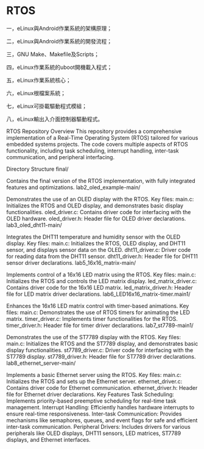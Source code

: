 # RTOS
一，eLinux與Android作業系統的架構原理； 

二，eLinux與Android作業系統的開發流程； 

三，GNU Make、Makefile及Scripts； 

四，eLinux作業系統的uboot開機載入程式； 

五，eLinux作業系統核心； 

六，eLinux根檔案系統； 

七，eLinux可掛載驅動程式模組； 

八，eLinux輸出入介面控制器驅動程式。

RTOS Repository
Overview
This repository provides a comprehensive implementation of a Real-Time Operating System (RTOS) tailored for various embedded systems projects. The code covers multiple aspects of RTOS functionality, including task scheduling, interrupt handling, inter-task communication, and peripheral interfacing.

Directory Structure
final/

Contains the final version of the RTOS implementation, with fully integrated features and optimizations.
lab2_oled_example-main/

Demonstrates the use of an OLED display with the RTOS.
Key files:
main.c: Initializes the RTOS and OLED display, and demonstrates basic display functionalities.
oled_driver.c: Contains driver code for interfacing with the OLED hardware.
oled_driver.h: Header file for OLED driver declarations.
lab3_oled_dht11-main/

Integrates the DHT11 temperature and humidity sensor with the OLED display.
Key files:
main.c: Initializes the RTOS, OLED display, and DHT11 sensor, and displays sensor data on the OLED.
dht11_driver.c: Driver code for reading data from the DHT11 sensor.
dht11_driver.h: Header file for DHT11 sensor driver declarations.
lab5_16x16_matrix-main/

Implements control of a 16x16 LED matrix using the RTOS.
Key files:
main.c: Initializes the RTOS and controls the LED matrix display.
led_matrix_driver.c: Contains driver code for the 16x16 LED matrix.
led_matrix_driver.h: Header file for LED matrix driver declarations.
lab6_LED16x16_matrix-timer.main1/

Enhances the 16x16 LED matrix control with timer-based animations.
Key files:
main.c: Demonstrates the use of RTOS timers for animating the LED matrix.
timer_driver.c: Implements timer functionalities for the RTOS.
timer_driver.h: Header file for timer driver declarations.
lab7_st7789-main1/

Demonstrates the use of the ST7789 display with the RTOS.
Key files:
main.c: Initializes the RTOS and the ST7789 display, and demonstrates basic display functionalities.
st7789_driver.c: Driver code for interfacing with the ST7789 display.
st7789_driver.h: Header file for ST7789 driver declarations.
lab8_ethernet_server-main/

Implements a basic Ethernet server using the RTOS.
Key files:
main.c: Initializes the RTOS and sets up the Ethernet server.
ethernet_driver.c: Contains driver code for Ethernet communication.
ethernet_driver.h: Header file for Ethernet driver declarations.
Key Features
Task Scheduling: Implements priority-based preemptive scheduling for real-time task management.
Interrupt Handling: Efficiently handles hardware interrupts to ensure real-time responsiveness.
Inter-task Communication: Provides mechanisms like semaphores, queues, and event flags for safe and efficient inter-task communication.
Peripheral Drivers: Includes drivers for various peripherals like OLED displays, DHT11 sensors, LED matrices, ST7789 displays, and Ethernet interfaces.
